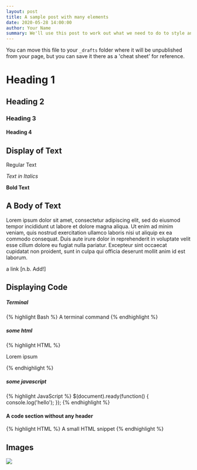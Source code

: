 ```yaml
---
layout: post
title: A sample post with many elements
date: 2020-05-28 14:00:00
author: Your Name
summary: We'll use this post to work out what we need to do to style an individual posts... let's get going!
---
```


You can move this file to your `_drafts` folder where it will be unpublished from your page, but you can save it there as a 'cheat sheet' for reference.

# Heading 1
## Heading 2
### Heading 3
#### Heading 4

## Display of Text

Regular Text

_Text in Italics_

**Bold Text**

## A Body of Text

Lorem ipsum dolor sit amet, consectetur adipiscing elit, sed do eiusmod tempor incididunt ut labore et dolore magna aliqua. Ut enim ad minim veniam, quis nostrud exercitation ullamco laboris nisi ut aliquip ex ea commodo consequat. Duis aute irure dolor in reprehenderit in voluptate velit esse cillum dolore eu fugiat nulla pariatur. Excepteur sint occaecat cupidatat non proident, sunt in culpa qui officia deserunt mollit anim id est laborum.

a link [n.b. Add!]

## Displaying Code

##### Terminal
{% highlight Bash %}
A terminal command
{% endhighlight %}

##### some html
{% highlight HTML %}
<div class="container py5">
  <p>Lorem ipsum</p>
</div>
{% endhighlight %}

##### some javascript
{% highlight JavaScript %}
$(document).ready(function() {
  console.log('hello');
});
{% endhighlight %}

#### A code section without any header
<div class="no-select-button">
{% highlight HTML %}
<span>A small HTML snippet</span>
{% endhighlight %}
</div>

## Images
<img src="https://jekyllrb.com/img/logo-2x.png" class="img-fluid"/>
